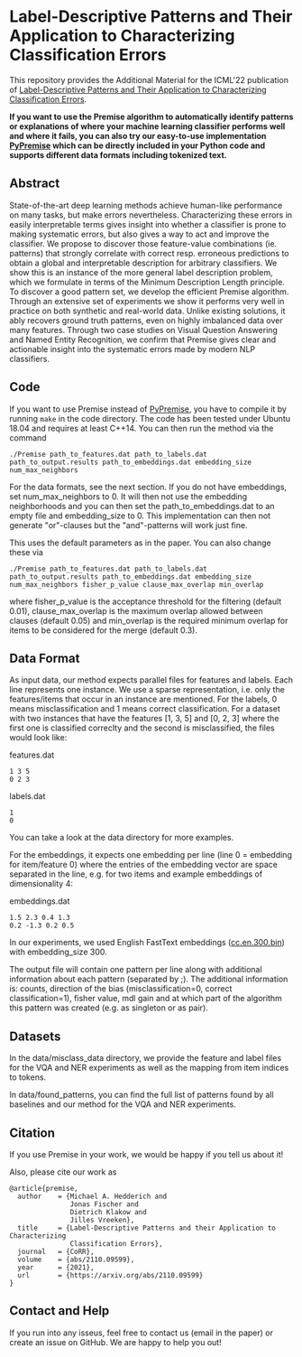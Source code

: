 # Label-Descriptive Patterns and Their Application to Characterizing Classification Errors

This repository provides the Additional Material for the ICML'22 publication of [Label-Descriptive Patterns and Their Application to Characterizing Classification Errors](https://arxiv.org/abs/2110.09599). 

**If you want to use the Premise algorithm to automatically identify patterns or explanations of where your machine learning classifier performs well and where it fails, you can also try our easy-to-use implementation [PyPremise](https://github.com/uds-lsv/PyPremise) which can be directly included in your Python code and supports different data formats including tokenized text.**

## Abstract

State-of-the-art deep learning methods achieve human-like performance on many tasks, but make errors nevertheless. Characterizing these errors in easily interpretable terms gives insight into whether a classifier is prone to making systematic errors, but also gives a way to act and improve the classifier. We propose to discover those feature-value combinations (ie. patterns) that strongly correlate with correct resp. erroneous predictions to obtain a global and interpretable description for arbitrary classifiers. We show this is an instance of the more general label description problem, which we formulate in terms of the Minimum Description Length principle. To discover a good pattern set, we develop the efficient Premise algorithm. Through an extensive set of experiments we show it performs very well in practice on both synthetic and real-world data. Unlike existing solutions, it ably recovers ground truth patterns, even on highly imbalanced data over many features. Through two case studies on Visual Question Answering and Named Entity Recognition, we confirm that Premise gives clear and actionable insight into the systematic errors made by modern NLP classifiers. 

## Code

If you want to use Premise instead of [PyPremise](https://github.com/uds-lsv/PyPremise), you have to compile it by running ``make`` in the code directory. The code has been tested under Ubuntu 18.04 and requires at least C++14. You can then run the method via the command

```
./Premise path_to_features.dat path_to_labels.dat path_to_output.results path_to_embeddings.dat embedding_size num_max_neighbors
```

For the data formats, see the next section. If you do not have embeddings, set num_max_neighbors to 0. It will then not use the embedding neighborhoods and you can then set the path_to_embeddings.dat to an empty file and embedding_size to 0. This implementation can then not generate "or"-clauses but the "and"-patterns will work just fine.

This uses the default parameters as in the paper. You can also change these via

```
./Premise path_to_features.dat path_to_labels.dat path_to_output.results path_to_embeddings.dat embedding_size num_max_neighbors fisher_p_value clause_max_overlap min_overlap
```

where fisher_p_value is the acceptance threshold for the filtering (default 0.01), clause_max_overlap is the maximum overlap allowed between clauses (default 0.05) and min_overlap is the required minimum overlap for items to be considered for the merge (default 0.3).

## Data Format

As input data, our method expects parallel files for features and labels. Each line represents one instance. We use a sparse representation, i.e. only the features/items that occur in an instance are mentioned. For the labels, 0 means misclassification and 1 means correct classification. For a dataset with two instances that have the features [1, 3, 5] and [0, 2, 3] where the first one is classified correclty and the second is misclassified, the files would look like:

features.dat
```
1 3 5
0 2 3
```

labels.dat
```
1
0
```

You can take a look at the data directory for more examples.

For the embeddings, it expects one embedding per line (line 0 = embedding for item/feature 0) where the entries of the embedding vector are space separated in the line, e.g. for two items and example embeddings of dimensionality 4:

embeddings.dat
```
1.5 2.3 0.4 1.3
0.2 -1.3 0.2 0.5
```

In our experiments, we used English FastText embeddings ([cc.en.300.bin](https://fasttext.cc/docs/en/crawl-vectors.html)) with embedding_size 300.

The output file will contain one pattern per line along with additional information about each pattern (separated by ;). The additional information is: counts, direction of the bias (misclassification=0, correct classification=1), fisher value, mdl gain and at which part of the algorithm this pattern was created (e.g. as singleton or as pair).

## Datasets

In the data/misclass_data directory, we provide the feature and label files for the VQA and NER experiments as well as the mapping from item indices to tokens.

In data/found_patterns, you can find the full list of patterns found by all baselines and our method for the VQA and NER experiments.

## Citation

If you use Premise in your work, we would be happy if you tell us about it!

Also, please cite our work as

```
@article{premise,
  author    = {Michael A. Hedderich and
               Jonas Fischer and
               Dietrich Klakow and
               Jilles Vreeken},
  title     = {Label-Descriptive Patterns and their Application to Characterizing
               Classification Errors},
  journal   = {CoRR},
  volume    = {abs/2110.09599},
  year      = {2021},
  url       = {https://arxiv.org/abs/2110.09599}
}
```

## Contact and Help
If you run into any isseus, feel free to contact us (email in the paper) or create an issue on GitHub. We are happy to help you out!

